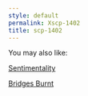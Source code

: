```yaml
---
style: default
permalink: Xscp-1402
title: scp-1402
---
```

You may also like:

[Sentimentality](http://scp-wiki.net/sentimentality)

[Bridges Burnt](http://scp-wiki.net/bridges-burnt)
